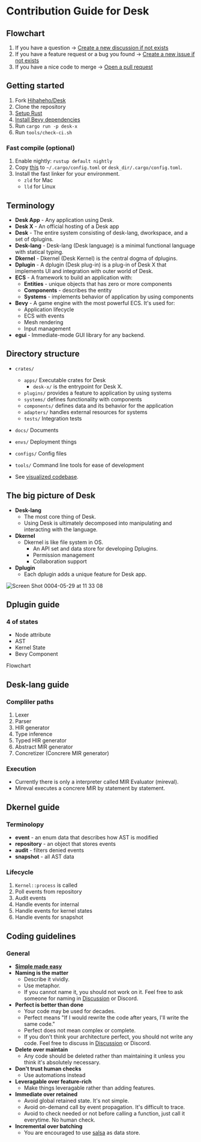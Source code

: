 # Contribution Guide for Desk

## Flowchart

1. If you have a question -> [Create a new discussion if not exists](https://github.com/Hihaheho/Desk/discussions/categories/q-a)
2. If you have a feature request or a bug you found -> [Create a new issue if not exists](https://github.com/Hihaheho/Desk/issues)
3. If you have a nice code to merge -> [Open a pull request](https://github.com/Hihaheho/Desk/compare)

## Getting started

1. Fork [Hihaheho/Desk](https://github.com/Hihaheho/Desk)
2. Clone the repository
3. [Setup Rust](https://www.rust-lang.org/tools/install)
4. [Install Bevy dependencies](https://github.com/bevyengine/bevy/blob/main/docs/linux_dependencies.md)
5. Run `cargo run -p desk-x`
6. Run `tools/check-ci.sh`

### Fast compile (optional)

1. Enable nightly: `rustup default nightly`
2. Copy [this](https://github.com/bevyengine/bevy/blob/main/.cargo/config_fast_builds) to `~/.cargo/config.toml` or `desk_dir/.cargo/config.toml`.
3. Install the fast linker for your environment.
    - `zld` for Mac
    - `lld` for Linux

## Terminology

- **Desk App** -
  Any application using Desk.
- **Desk X** -
  An official hosting of a Desk app
- **Desk** -
  The entire system consisting of desk-lang, dworkspace, and a set of dplugins.
- **Desk-lang** -
  Desk-lang (Desk language) is a minimal functional language with statical typing.
- **Dkernel** -
  Dkernel (Desk Kernel) is the central dogma of dplugins.
- **Dplugin** -
  A dplugin (Desk plug-in) is a plug-in of Desk X that implements UI and integration with outer world of Desk.
- **ECS** -
  A framework to build an application with:
  - **Entities** - unique objects that has zero or more components
  - **Components** - describes the entity
  - **Systems** - implements behavior of application by using components
- **Bevy** -
  A game engine with the most powerful ECS. It's used for:
  - Application lifecycle
  - ECS with events
  - Mesh rendering
  - Input management
- **egui** -
  Immediate-mode GUI library for any backend.

## Directory structure

- `crates/`
  - `apps/` Executable crates for Desk
    - `desk-x/` is the entrypoint for Desk X.
  - `plugins/` provides a feature to application by using systems
  - `systems/` defines functionality with components
  - `components/` defines data and its behavior for the application
  - `adapters/` handles external resources for systems
  - `tests/` Integration tests
- `docs/` Documents
- `envs/` Deployment things
- `configs/` Config files
- `tools/` Command line tools for ease of development

- See [visualized codebase](https://mango-dune-07a8b7110.1.azurestaticapps.net/?repo=Hihaheho%2FDesk).

## The big picture of Desk

- **Desk-lang**
  - The most core thing of Desk.
  - Using Desk is ultimately decomposed into manipulating and interacting with the language.
- **Dkernel**
  - Dkernel is like file system in OS.
    - An API set and data store for developing Dplugins.
    - Permission management
    - Collaboration support
- **Dplugin**
  - Each dplugin adds a unique feature for Desk app.

![Screen Shot 0004-05-29 at 11 33 08](https://user-images.githubusercontent.com/8780513/170849556-1fdb2246-a9fe-4753-80a7-b547cce2e486.png)

## Dplugin guide

### 4 of states

- Node attribute
- AST
- Kernel State
- Bevy Component

Flowchart

## Desk-lang guide

### Compliler paths

1. Lexer
2. Parser
3. HIR generator
4. Type inference
5. Typed HIR generator
6. Abstract MIR generator
7. Concretizer (Concrere MIR generator)

### Execution

- Currently there is only a interpreter called MIR Evaluator (mireval).
- Mireval executes a concrere MIR by statement by statement.

## Dkernel guide

### Terminolopy

- **event** - an enum data that describes how AST is modified
- **repository** - an object that stores events
- **audit** - filters denied events
- **snapshot** - all AST data

### Lifecycle

1. `Kernel::process` is called
2. Poll events from repository
3. Audit events
4. Handle events for internal
5. Handle events for kernel states
6. Handle events for snapshot

## Coding guidelines

### General

- [**Simple made easy**](https://www.infoq.com/presentations/Simple-Made-Easy/)
- **Naming is the matter**
  - Describe it vividly.
  - Use metaphor.
  - If you cannot name it, you should not work on it.
    Feel free to ask someone for naming in [Discussion](https://github.com/Hihaheho/Desk/discussions) or Discord.
- **Perfect is better than done**
  - Your code may be used for decades.
  - Perfect means "If I would rewrite the code after years, I'll write the same code."
  - Perfect does not mean complex or complete.
  - If you don't think your architecture perfect, you should not write any code.
    Feel free to discuss in [Discussion](https://github.com/Hihaheho/Desk/discussions) or Discord.
- **Delete over maintain**
  - Any code should be deleted rather than maintaining it unless you think it's absolutely necessary.
- **Don't trust human checks**
  - Use automations instead
- **Leveragable over feature-rich**
  - Make things leveragable rather than adding features.
- **Immediate over retained**
  - Avoid global retained state. It's not simple.
  - Avoid on-demand call by event propagation. It's difficult to trace.
  - Avoid to check needed or not before calling a function, just call it everytime. No human check.
- **Incremental over batching**
  - You are encouraged to use [salsa](https://github.com/salsa-rs/salsa) as data store.
